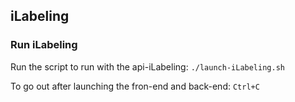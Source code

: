 ## iLabeling

### Run iLabeling

Run the script to run with the api-iLabeling: `./launch-iLabeling.sh`

To go out after launching the fron-end and back-end: `Ctrl+C`

